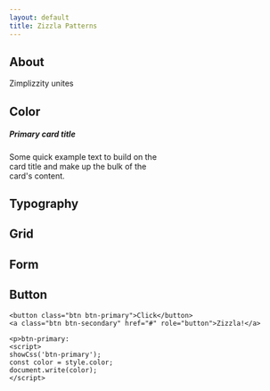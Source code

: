 ```yaml
---
layout: default
title: Zizzla Patterns
---
```

<script src="https://ajax.googleapis.com/ajax/libs/jquery/3.3.1/jquery.min.js"></script>
<script>
  function showCss(attribute) {
    const element = document.querySelector(attribute)
    const style = getComputedStyle(element)
    console.log(style)
    return style
  }
</script>

## About
Zimplizzity unites

## Color

<div class="card text-white bg-primary mb-3" style="max-width: 18rem;">
  <!--div class="card-header">Header</div-->
  <div class="card-body">
    <h5 class="card-title">Primary card title</h5>
    <p class="card-text">Some quick example text to build on the card title and make up the bulk of the card's content.</p>
  </div>
</div>
<script>
showCss('.bg-primary');
const color = style.color;
document.write(color);
</script>

## Typography

## Grid

## Form

## Button
```html_example
<button class="btn btn-primary">Click</button>
<a class="btn btn-secondary" href="#" role="button">Zizzla!</a>

<p>btn-primary:
<script>
showCss('btn-primary');
const color = style.color;
document.write(color);
</script>
```

